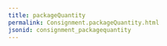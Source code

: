 ```yaml
---
title: packageQuantity
permalink: Consignment.packageQuantity.html
jsonid: consignment_packagequantity
---
```

